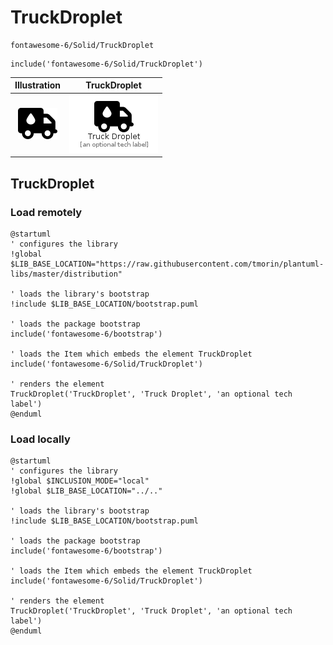 # TruckDroplet


```text
fontawesome-6/Solid/TruckDroplet
```

```text
include('fontawesome-6/Solid/TruckDroplet')
```



| Illustration | TruckDroplet |
| :---: | :---: |
| ![illustration for Illustration](../../fontawesome-6/Solid/TruckDroplet.png) | ![illustration for TruckDroplet](../../fontawesome-6/Solid/TruckDroplet.Local.png) |




## TruckDroplet

### Load remotely
```plantuml
@startuml
' configures the library
!global $LIB_BASE_LOCATION="https://raw.githubusercontent.com/tmorin/plantuml-libs/master/distribution"

' loads the library's bootstrap
!include $LIB_BASE_LOCATION/bootstrap.puml

' loads the package bootstrap
include('fontawesome-6/bootstrap')

' loads the Item which embeds the element TruckDroplet
include('fontawesome-6/Solid/TruckDroplet')

' renders the element
TruckDroplet('TruckDroplet', 'Truck Droplet', 'an optional tech label')
@enduml
```

### Load locally
```plantuml
@startuml
' configures the library
!global $INCLUSION_MODE="local"
!global $LIB_BASE_LOCATION="../.."

' loads the library's bootstrap
!include $LIB_BASE_LOCATION/bootstrap.puml

' loads the package bootstrap
include('fontawesome-6/bootstrap')

' loads the Item which embeds the element TruckDroplet
include('fontawesome-6/Solid/TruckDroplet')

' renders the element
TruckDroplet('TruckDroplet', 'Truck Droplet', 'an optional tech label')
@enduml
```

